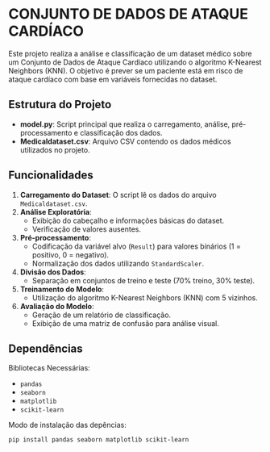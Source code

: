# CONJUNTO DE DADOS DE ATAQUE CARDÍACO

Este projeto realiza a análise e classificação de um dataset médico sobre um Conjunto de Dados de Ataque Cardíaco utilizando o algoritmo K-Nearest Neighbors (KNN).
O objetivo é prever se um paciente está em risco de ataque cardíaco com base em variáveis fornecidas no dataset.

## Estrutura do Projeto

- **model.py**: Script principal que realiza o carregamento, análise, pré-processamento e classificação dos dados.
- **Medicaldataset.csv**: Arquivo CSV contendo os dados médicos utilizados no projeto.

## Funcionalidades

1. **Carregamento do Dataset**: O script lê os dados do arquivo `Medicaldataset.csv`.
2. **Análise Exploratória**:
   - Exibição do cabeçalho e informações básicas do dataset.
   - Verificação de valores ausentes.
3. **Pré-processamento**:
   - Codificação da variável alvo (`Result`) para valores binários (1 = positivo, 0 = negativo).
   - Normalização dos dados utilizando `StandardScaler`.
4. **Divisão dos Dados**:
   - Separação em conjuntos de treino e teste (70% treino, 30% teste).
5. **Treinamento do Modelo**:
   - Utilização do algoritmo K-Nearest Neighbors (KNN) com 5 vizinhos.
6. **Avaliação do Modelo**:
   - Geração de um relatório de classificação.
   - Exibição de uma matriz de confusão para análise visual.

## Dependências

Bibliotecas Necessárias:

- `pandas`
- `seaborn`
- `matplotlib`
- `scikit-learn`

Modo de instalação das depências:

```bash
pip install pandas seaborn matplotlib scikit-learn
